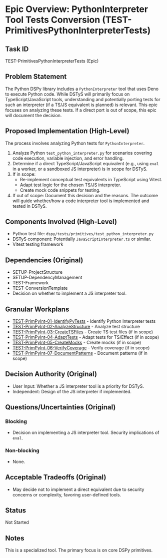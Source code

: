 # Epic Overview: PythonInterpreter Tool Tests Conversion (TEST-PrimitivesPythonInterpreterTests)

## Task ID
TEST-PrimitivesPythonInterpreterTests (Epic)

## Problem Statement
The Python DSPy library includes a `PythonInterpreter` tool that uses Deno to execute Python code. While DSTyS will primarily focus on TypeScript/JavaScript tools, understanding and potentially porting tests for such an interpreter (if a TS/JS equivalent is planned) is relevant. This epic focuses on analyzing these tests. If a direct port is out of scope, this epic will document the decision.

## Proposed Implementation (High-Level)
The process involves analyzing Python tests for `PythonInterpreter`.
1.  Analyze Python `test_python_interpreter.py` for scenarios covering code execution, variable injection, and error handling.
2.  Determine if a direct TypeScript/JavaScript equivalent (e.g., using `eval` in a worker, or a sandboxed JS interpreter) is in scope for DSTyS.
3.  If in scope:
    *   Re-implement conceptual test equivalents in TypeScript using Vitest.
    *   Adapt test logic for the chosen TS/JS interpreter.
    *   Create mock code snippets for testing.
4.  If out of scope: Document this decision and the reasons.
The outcome will guide whether/how a code interpreter tool is implemented and tested in DSTyS.

## Components Involved (High-Level)
- Python test file: `dspy/tests/primitives/test_python_interpreter.py`
- DSTyS component: Potentially `JavaScriptInterpreter.ts` or similar.
- Vitest testing framework

## Dependencies (Original)
- SETUP-ProjectStructure
- SETUP-DependencyManagement
- TEST-Framework
- TEST-ConversionTemplate
- Decision on whether to implement a JS interpreter tool.

## Granular Workplans
- [TEST-PrimPyInt-01-IdentifyPyTests](../../Documentation/Plans/TEST-PrimPyInt-01-IdentifyPyTests.md) - Identify Python Interpreter tests
- [TEST-PrimPyInt-02-AnalyzeStructure](../../Documentation/Plans/TEST-PrimPyInt-02-AnalyzeStructure.md) - Analyze test structure
- [TEST-PrimPyInt-03-CreateTSFiles](../../Documentation/Plans/TEST-PrimPyInt-03-CreateTSFiles.md) - Create TS test files (if in scope)
- [TEST-PrimPyInt-04-AdaptTests](../../Documentation/Plans/TEST-PrimPyInt-04-AdaptTests.md) - Adapt tests for TS/Effect (if in scope)
- [TEST-PrimPyInt-05-CreateMocks](../../Documentation/Plans/TEST-PrimPyInt-05-CreateMocks.md) - Create mocks (if in scope)
- [TEST-PrimPyInt-06-VerifyCoverage](../../Documentation/Plans/TEST-PrimPyInt-06-VerifyCoverage.md) - Verify coverage (if in scope)
- [TEST-PrimPyInt-07-DocumentPatterns](../../Documentation/Plans/TEST-PrimPyInt-07-DocumentPatterns.md) - Document patterns (if in scope)

## Decision Authority (Original)
- User Input: Whether a JS interpreter tool is a priority for DSTyS.
- Independent: Design of the JS interpreter if implemented.

## Questions/Uncertainties (Original)
### Blocking
- Decision on implementing a JS interpreter tool. Security implications of `eval`.
### Non-blocking
- None.

## Acceptable Tradeoffs (Original)
- May decide not to implement a direct equivalent due to security concerns or complexity, favoring user-defined tools.

## Status
Not Started

## Notes
This is a specialized tool. The primary focus is on core DSPy primitives.